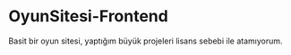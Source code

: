 # OyunSitesi-Frontend
Basit bir oyun sitesi, yaptığım büyük projeleri lisans sebebi ile atamıyorum.
